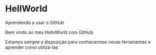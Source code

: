 # HellWorld
Aprendendo a usar o GitHub

Bem vindo ao meu HelloWorld com GitHub

Estamos sempre a disposição para conhecermos novas ferramentas e aprender como utiliza-las 
